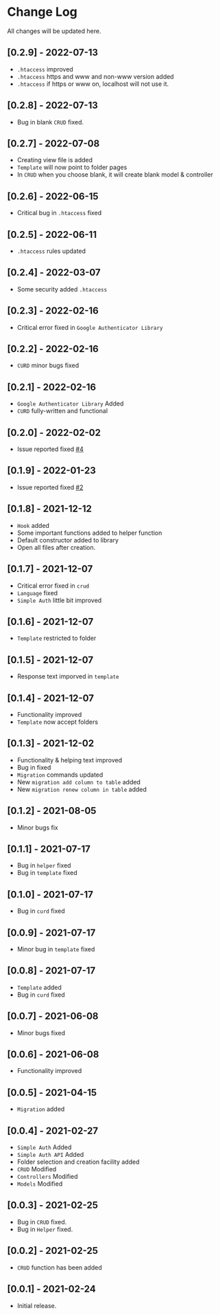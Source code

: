 # Change Log
All changes will be updated here.

## [0.2.9] - 2022-07-13
- `.htaccess` improved
- `.htaccess` https and www and non-www version added
- `.htaccess` if https or www on, localhost will not use it.

## [0.2.8] - 2022-07-13
- Bug in blank `CRUD` fixed.

## [0.2.7] - 2022-07-08
- Creating view file is added
- `Template` will now point to folder pages
- In `CRUD` when you choose blank, it will create blank model & controller

## [0.2.6] - 2022-06-15
- Critical bug in `.htaccess` fixed

## [0.2.5] - 2022-06-11
- `.htaccess` rules updated

## [0.2.4] - 2022-03-07
- Some security added `.htaccess`

## [0.2.3] - 2022-02-16
- Critical error fixed in `Google Authenticator Library`

## [0.2.2] - 2022-02-16
- `CURD` minor bugs fixed  

## [0.2.1] - 2022-02-16
- `Google Authenticator Library` Added
- `CURD` fully-written and functional


## [0.2.0] - 2022-02-02
- Issue reported fixed [#4](https://github.com/SyedMuradAliShah/codeigniter-3-files-creator/issues/4)

## [0.1.9] - 2022-01-23
- Issue reported fixed [#2](https://github.com/SyedMuradAliShah/codeigniter-3-files-creator/issues/2)

## [0.1.8] - 2021-12-12
- `Hook` added
- Some important functions added to helper function
- Default constructor added to library
- Open all files after creation.

## [0.1.7] - 2021-12-07
- Critical error fixed in `crud`
- `Language` fixed
- `Simple Auth` little bit improved

## [0.1.6] - 2021-12-07
- `Template` restricted to folder

## [0.1.5] - 2021-12-07
- Response text imporved in `template`

## [0.1.4] - 2021-12-07
- Functionality improved
- `Template` now accept folders
  
## [0.1.3] - 2021-12-02
- Functionality & helping text improved
- Bug in fixed
- `Migration` commands updated
- New `migration add column to table` added
- New `migration renew column in table` added

## [0.1.2] - 2021-08-05
- Minor bugs fix

## [0.1.1] - 2021-07-17
- Bug in `helper` fixed
- Bug in `template` fixed

## [0.1.0] - 2021-07-17
- Bug in `curd` fixed

## [0.0.9] - 2021-07-17
- Minor bug in `template` fixed

## [0.0.8] - 2021-07-17
- `Template` added
- Bug in `curd` fixed

## [0.0.7] - 2021-06-08
- Minor bugs fixed

## [0.0.6] - 2021-06-08
- Functionality improved

## [0.0.5] - 2021-04-15
- `Migration` added

## [0.0.4] - 2021-02-27
- `Simple Auth` Added
- `Simple Auth API` Added
- Folder selection and creation facility added
- `CRUD` Modified
- `Controllers` Modified
- `Models` Modified

## [0.0.3] - 2021-02-25
- Bug in `CRUD` fixed.
- Bug in `Helper` fixed.

## [0.0.2] - 2021-02-25
- `CRUD` function has been added

## [0.0.1] - 2021-02-24
- Initial release.
